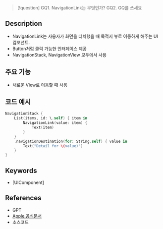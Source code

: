 >[!question]
>GQ1. NavigationLink는 무엇인가?
>GQ2. GQ를 쓰세요

## Description
- NavigationLink는 사용자가 화면을 터치했을  때 목적지 뷰로 이동하게 해주는 UI컴포넌트.
- Button처럼 클릭 가능한 인터페이스 제공
- NavigationStack, NavigationView 모두에서 사용

## 주요 기능
+ 새로운 View로 이동할 때 사용

## 코드 예시
```Swift
NavigationStack {
    List(items, id: \.self) { item in
        NavigationLink(value: item) {
            Text(item)
        }
    }
    .navigationDestination(for: String.self) { value in
        Text("Detail for \(value)")
    }
}
```

## Keywords
+ [UIComponent]

## References
- GPT
- [Apple 공식문서](https://developer.apple.com/documentation/swiftui/navigationlink/)
- 소스코드